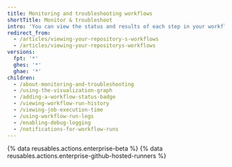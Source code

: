 ```yaml
---
title: Monitoring and troubleshooting workflows
shortTitle: Monitor & troubleshoot
intro: 'You can view the status and results of each step in your workflow, debug a failed workflow, search and download logs, and view billable job execution minutes.'
redirect_from:
  - /articles/viewing-your-repository-s-workflows
  - /articles/viewing-your-repositorys-workflows
versions:
  fpt: '*'
  ghes: '*'
  ghae: '*'
children:
  - /about-monitoring-and-troubleshooting
  - /using-the-visualization-graph
  - /adding-a-workflow-status-badge
  - /viewing-workflow-run-history
  - /viewing-job-execution-time
  - /using-workflow-run-logs
  - /enabling-debug-logging
  - /notifications-for-workflow-runs
---
```

{% data reusables.actions.enterprise-beta %}
{% data reusables.actions.enterprise-github-hosted-runners %}
